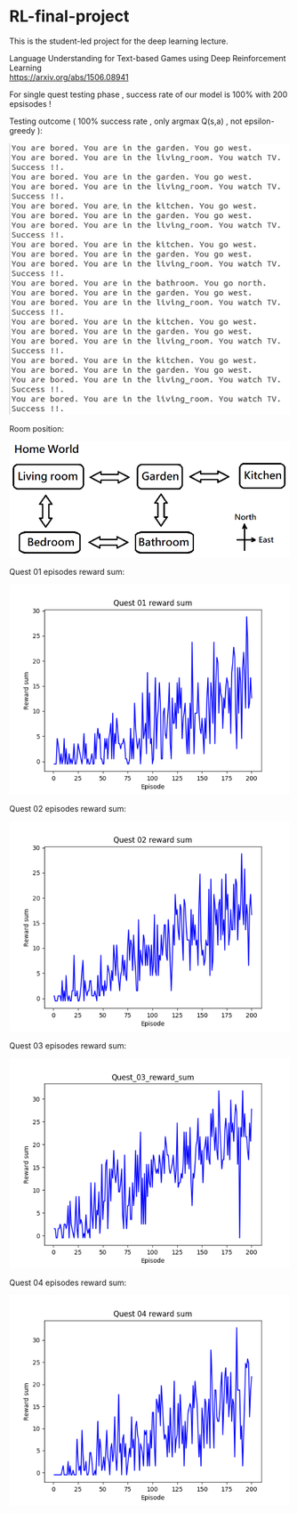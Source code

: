 # RL-final-project

This is the student-led project for the deep learning lecture.  

Language Understanding for Text-based Games using Deep Reinforcement Learning  
https://arxiv.org/abs/1506.08941

For single quest testing phase , success rate of our model is 100% with 200 epsisodes !

Testing outcome ( 100% success rate , only argmax Q(s,a) , not epsilon-greedy ):

![alt text](https://github.com/DenpaBoy/RL-final-project/blob/Stable-success-v1/images/Quest-01.png)

Room position:  

![alt text](https://github.com/DenpaBoy/RL-final-project/blob/Stable-success-v1/images/Home%20world.png)

Quest 01 episodes reward sum:

![alt text](https://github.com/DenpaBoy/RL-final-project/blob/Stable-success-v1/images/Quest_01_reward_sum.png)

Quest 02 episodes reward sum:

![alt text](https://github.com/DenpaBoy/RL-final-project/blob/Stable-success-v1/images/Quest_02_reward_sum.png)

Quest 03 episodes reward sum:

![alt text](https://github.com/DenpaBoy/RL-final-project/blob/Stable-success-v1/images/Quest_03_reward_sum.png)

Quest 04 episodes reward sum:

![alt text](https://github.com/DenpaBoy/RL-final-project/blob/Stable-success-v1/images/Quest_04_reward_sum.png)


